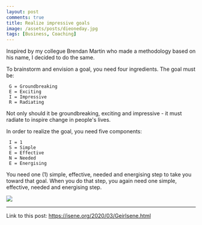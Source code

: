 ```yaml
---
layout: post
comments: true
title: Realize impressive goals
image: /assets/posts/dieoneday.jpg
tags: [Business, Coaching]
---
```


Inspired by my collegue Brendan Martin who made a methodology based on his name, I decided to do the same.

To brainstorm and envision a goal, you need four ingredients. The goal must be:

```
 G = Groundbreaking
 E = Exciting
 I = Impressive
 R = Radiating
```

Not only should it be groundbreaking, exciting and impressive - it must
radiate to inspire change in people's lives.

In order to realize the goal, you need five components:

```
 I = 1
 S = Simple
 E = Effective
 N = Needed
 E = Energising
```

You need one (1) simple, effective, needed and energising step to take you
toward that goal. When you do that step, you again need one simple, effective,
needed and energising step.

![](https://isene.org/assets/posts/I_ENERGISE.png)


---
Link to this post: <https://isene.org/2020/03/GeirIsene.html>
